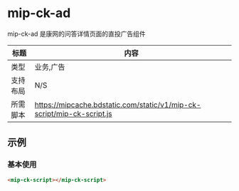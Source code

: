 # mip-ck-ad 

mip-ck-ad 是康网的问答详情页面的直投广告组件

标题|内容
----|----
类型|业务,广告
支持布局|N/S
所需脚本|https://mipcache.bdstatic.com/static/v1/mip-ck-script/mip-ck-script.js

## 示例

### 基本使用

```html
<mip-ck-script></mip-ck-script>
```
